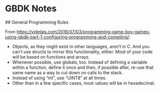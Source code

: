 # GBDK Notes
## General Programming Rules

From https://videlais.com/2016/07/03/programming-game-boy-games-using-gbdk-part-1-configuring-programming-and-compiling/:

* Objects, as they might exist in other languages, aren’t in C. And you can’t use structs to mirror this functionality, either. Most of your code will be based on functions and arrays.
* Whenever possible, use globals, too. Instead of defining a variable within a function, define it once and then, if possible after, re-use that same name as a way to cut down on calls to the stack.
* Instead of using “int”, use “UINT8” at all times.
* Other than in a few specific cases, most values will be in hexadecimal.
